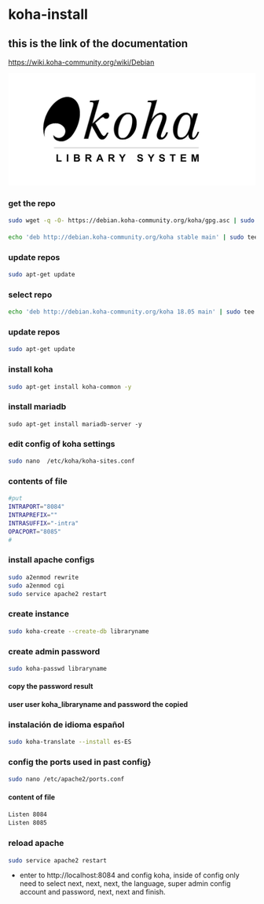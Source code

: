 # koha-install

## this is the link of the documentation
https://wiki.koha-community.org/wiki/Debian

![alt text](koha.jpg?raw=true)

### get the repo
```sh
sudo wget -q -O- https://debian.koha-community.org/koha/gpg.asc | sudo apt-key add -

echo 'deb http://debian.koha-community.org/koha stable main' | sudo tee /etc/apt/sources.list.d/koha.list
```
### update repos
```sh
sudo apt-get update
```
### select repo
```sh
echo 'deb http://debian.koha-community.org/koha 18.05 main' | sudo tee /etc/apt/sources.list.d/koha.list
```

### update repos
```sh
sudo apt-get update
```

### install koha
```sh
sudo apt-get install koha-common -y
```

### install mariadb
```
sudo apt-get install mariadb-server -y
```
### edit config of koha settings

```sh
sudo nano  /etc/koha/koha-sites.conf
```
### contents of file

```sh
#put 
INTRAPORT="8084"
INTRAPREFIX=""
INTRASUFFIX="-intra"
OPACPORT="8085"
#
```

### install apache configs
```sh
sudo a2enmod rewrite 
sudo a2enmod cgi 
sudo service apache2 restart
```
### create instance
```sh
sudo koha-create --create-db libraryname
```
### create admin password
```sh
sudo koha-passwd libraryname
```
#### copy the password result

#### user user koha_libraryname and password the copied

### instalación de idioma español
```sh
sudo koha-translate --install es-ES
```

### config the ports used in past config}
```sh
sudo nano /etc/apache2/ports.conf
```
#### content of file
```sh
Listen 8084
Listen 8085
```
### reload apache
```sh
sudo service apache2 restart
```

* enter to http://localhost:8084 and config koha, inside of config only need to select next, next, next, the language, super admin config account and password, next, next and finish.
